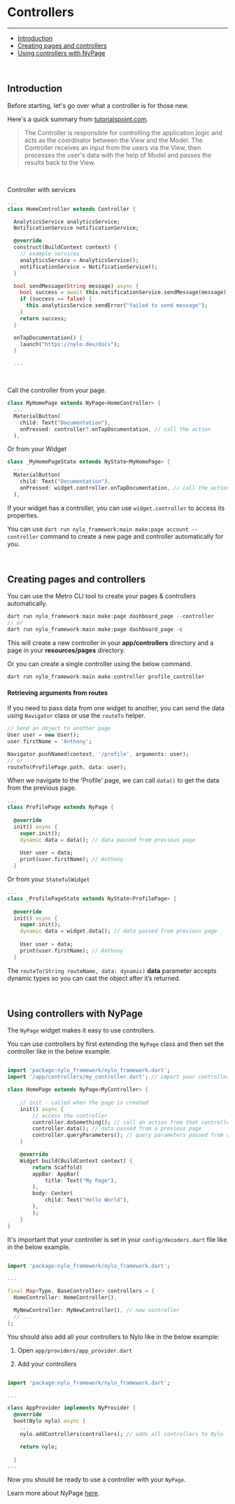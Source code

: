 # Controllers

---

<a name="section-1"></a>
- [Introduction](#introduction "Introduction to controllers")
- [Creating pages and controllers](#creating-pages-and-controllers "Creating pages and controllers")
- [Using controllers with NyPage](#using-controllers-with-ny-page "Using controllers with NyPage")

<a name="introduction"></a>
<br>

## Introduction

Before starting, let's go over what a controller is for those new. 

Here's a quick summary from <a href="https://www.tutorialspoint.com/mvc_framework/mvc_framework_controllers.htm#:~:text=Asp.net%20MVC%20Controllers%20are,perform%20one%20or%20more%20actions" target="_BLANK">tutorialspoint.com</a>.

> The Controller is responsible for controlling the application logic and acts as the coordinator between the View and the Model. The Controller receives an input from the users via the View, then processes the user's data with the help of Model and passes the results back to the View.

<br>

Controller with services
``` dart
...
class HomeController extends Controller {

  AnalyticsService analyticsService;
  NotificationService notificationService;

  @override
  construct(BuildContext context) {
    // example services
    analyticsService = AnalyticsService();
    notificationService = NotificationService();
  }

  bool sendMessage(String message) async {
    bool success = await this.notificationService.sendMessage(message);
    if (success == false) {
      this.analyticsService.sendError("failed to send message");
    }
    return success;
  }

  onTapDocumentation() {
    launch("https://nylo.dev/docs");
  }

  ...
```

<br>

Call the controller from your page.

``` dart
class MyHomePage extends NyPage<HomeController> {
  ...
  MaterialButton(
    child: Text("Documentation"),
    onPressed: controller?.onTapDocumentation, // call the action
  ),
```

Or from your Widget

``` dart
class _MyHomePageState extends NyState<MyHomePage> {
  ...
  MaterialButton(
    child: Text("Documentation"),
    onPressed: widget.controller.onTapDocumentation, // call the action
  ),
```

If your widget has a controller, you can use `widget.controller` to access its properties.

You can use `dart run nylo_framework:main make:page account --controller` command to create a new page and controller automatically for you.

<a name="creating-pages-and-controllers"></a>
<br>

## Creating pages and controllers

You can use the Metro CLI tool to create your pages & controllers automatically. 

``` dart 
dart run nylo_framework:main make:page dashboard_page --controller
// or
dart run nylo_framework:main make:page dashboard_page -c
```

This will create a new controller in your **app/controllers** directory and a page in your **resources/pages** directory.

Or you can create a single controller using the below command.

``` dart 
dart run nylo_framework:main make:controller profile_controller
```


#### Retrieving arguments from routes

If you need to pass data from one widget to another, you can send the data using `Navigator` class or use the `routeTo` helper.

``` dart 
// Send an object to another page
User user = new User();
user.firstName = 'Anthony';

Navigator.pushNamed(context, '/profile', arguments: user);
// or
routeTo(ProfilePage.path, data: user);
```

When we navigate to the 'Profile' page, we can call `data()` to get the data from the previous page.

``` dart 
...
class ProfilePage extends NyPage {
  
  @override
  init() async {
    super.init();
    dynamic data = data(); // data passed from previous page
    
    User user = data;
    print(user.firstName); // Anthony
  }
```

Or from your `StatefulWidget`

``` dart 
...
class _ProfilePageState extends NyState<ProfilePage> {
  
  @override
  init() async {
    super.init();
    dynamic data = widget.data(); // data passed from previous page
    
    User user = data;
    print(user.firstName); // Anthony
  }
```

The `routeTo(String routeName, data: dynamic)` **data** parameter accepts dynamic types so you can cast the object after it’s returned.

<a name="using-controllers-with-ny-page"></a>
<br>

## Using controllers with NyPage

The `NyPage` widget makes it easy to use controllers.

You can use controllers by first extending the `NyPage` class and then set the controller like in the below example.

``` dart

import 'package:nylo_framework/nylo_framework.dart';
import '/app/controllers/my_controller.dart'; // import your controller

class HomePage extends NyPage<MyController> {
    
    // init - called when the page is created
    init() async {
        // access the controller
        controller.doSomething(); // call an action from that controller
        controller.data(); // data passed from a previous page
        controller.queryParameters(); // query parameters passed from a previous page
    }

    @override
    Widget build(BuildContext context) {
        return Scaffold(
        appBar: AppBar(
            title: Text("My Page"),
        ),
        body: Center(
            child: Text("Hello World"),
        ),
        );
    }
}
```

It's important that your controller is set in your `config/decoders.dart` file like in the below example.

``` dart

import 'package:nylo_framework/nylo_framework.dart';

...

final Map<Type, BaseController> controllers = {
  HomeController: HomeController(),

  MyNewController: MyNewController(), // new controller
  // ...
};
```

You should also add all your controllers to Nylo like in the below example:

1. Open `app/providers/app_provider.dart`

2. Add your controllers

``` dart

import 'package:nylo_framework/nylo_framework.dart';

...

class AppProvider implements NyProvider {
  @override
  boot(Nylo nylo) async {
    ...
    nylo.addControllers(controllers); // adds all controllers to Nylo

    return nylo;
  
  }
...
```

Now you should be ready to use a controller with your `NyPage`.

Learn more about NyPage [here](/docs/{{$version}}/ny-page).
